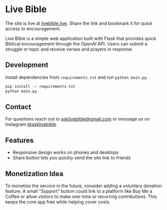 # Live Bible

The site is live at [livebible.live](https://livebible.live). Share the link and
bookmark it for quick access to encouragement.

Live Bible is a simple web application built with Flask that provides quick Biblical encouragement through the OpenAI API. Users can submit a struggle or topic and receive verses and prayers in response.

## Development

Install dependencies from `requirements.txt` and run `python main.py`.

```bash
pip install -r requirements.txt
python main.py
```

## Contact

For questions reach out to [asklivebible@gmail.com](mailto:asklivebible@gmail.com) or message us on Instagram [@asklivebible](https://instagram.com/asklivebible).

## Features

- Responsive design works on phones and desktops
- Share button lets you quickly send the site link to friends

## Monetization Idea

To monetize the service in the future, consider adding a voluntary donation feature. A small "Support" button could link to a platform like Buy Me a Coffee or allow visitors to make one-time or recurring contributions. This keeps the core app free while helping cover costs.
